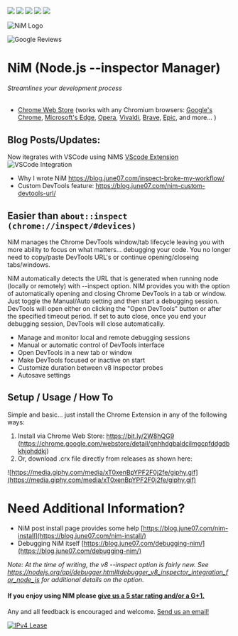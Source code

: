 ![](https://img.shields.io/chrome-web-store/v/gnhhdgbaldcilmgcpfddgdbkhjohddkj.svg) ![](https://img.shields.io/chrome-web-store/users/gnhhdgbaldcilmgcpfddgdbkhjohddkj.svg) ![](https://img.shields.io/chrome-web-store/rating/gnhhdgbaldcilmgcpfddgdbkhjohddkj.svg) ![](https://img.shields.io/chrome-web-store/stars/gnhhdgbaldcilmgcpfddgdbkhjohddkj.svg) ![](https://img.shields.io/chrome-web-store/rating-count/gnhhdgbaldcilmgcpfddgdbkhjohddkj.svg) 

![NiM Logo](https://june07.github.io/image/smallPromoTile.png)

![Google Reviews](https://june07.github.io/image/312uiu.gif)
# NiM (Node.js --inspector Manager)
###### Streamlines your development process

* [Chrome Web Store](http://bit.ly/2W8hQG9) (works with any Chromium browsers: [Google's Chrome](https://www.google.com/chrome/), [Microsoft's Edge](https://www.microsoftedgeinsider.com/en-us/, ), [Opera](https://www.opera.com/), [Vivaldi](https://vivaldi.com/), [Brave](https://brave.com/), [Epic](https://www.epicbrowser.com/), and more...  )


## Blog Posts/Updates:
Now itegrates with VSCode using NiMS [VScode Extension](http://bit.ly/2VwKeSZ) 
![VSCode Integration](https://imgur.com/download/PRMn9md)
* Why I wrote NiM https://blog.june07.com/inspect-broke-my-workflow/
* Custom DevTools feature: https://blog.june07.com/nim-custom-devtools-url/
## Easier than `about::inspect (chrome://inspect/#devices)`

NiM manages the Chrome DevTools window/tab lifecycle leaving you with more ability to focus on what matters... debugging your code.  You no longer need to copy/paste DevTools URL's or continue opening/closeing tabs/windows.

NiM automatically detects the URL that is generated when running node (locally or remotely) with --inspect option. NIM provides you with the option of automatically opening and closing Chrome DevTools in a tab or window. Just toggle the Manual/Auto setting and then start a debugging session.  DevTools will open either on clicking the "Open DevTools" button or after the specified timeout period.  If set to auto close, once you end your debugging session, DevTools will close automatically.
 
 * Manage and monitor local and remote debugging sessions
 * Manual or automatic control of DevTools interface
 * Open DevTools in a new tab or window
 * Make DevTools focused or inactive on start
 * Customize duration between v8 Inspector probes
 * Autosave settings


## Setup / Usage / How To

Simple and basic... just install the Chrome Extension in any of the following ways:

1. Install via Chrome Web Store:
    https://bit.ly/2W8hQG9 (https://chrome.google.com/webstore/detail/gnhhdgbaldcilmgcpfddgdbkhjohddkj)
2. Or, download .crx file directly from releases as shown here:

![https://media.giphy.com/media/xT0xenBpYPF2F0j2fe/giphy.gif](https://media.giphy.com/media/xT0xenBpYPF2F0j2fe/giphy.gif)



# Need Additional Information?
* NiM post install page provides some help [https://blog.june07.com/nim-install](https://blog.june07.com/nim-install/)
* Debugging NiM itself [https://blog.june07.com/debugging-nim/](https://blog.june07.com/debugging-nim/)

*Note: At the time of writing, the v8 --inspect option is fairly new. See https://nodejs.org/api/debugger.html#debugger_v8_inspector_integration_for_node_js for additional details on the option.*
#### If you enjoy using NIM please [give us a 5 star rating and/or a G+1.](https://chrome.google.com/webstore/detail/nim-node-inspector-manage/gnhhdgbaldcilmgcpfddgdbkhjohddkj/reviewshttps://chrome.google.com/webstore/detail/nim-node-inspector-manage/gnhhdgbaldcilmgcpfddgdbkhjohddkj/reviews)

Any and all feedback is encouraged and welcome.  [Send us an email!](mailto:667@june07.com)

[![IPv4 Lease](https://june07.github.io/image/EVERYTHING.jpg)](https://june07.com/blog/ipv4/?utm_source=NiM&utm_medium=options%20page&utm_campaign=ipv4&utm_content=2)
